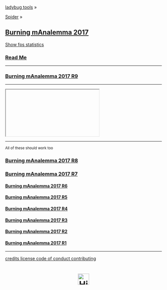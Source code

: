 <style>

#divMenu h2 { margin: 10px 0; }
#divMenu h3 { margin: 10px 0; }
#divMenu h4 { margin: 0; }

#divMenuSub h3 { margin: 0; }

/*
.iframeMenu { border: 0px solid red; box-sizing: border-box; width: 100%; }
*/

</style>

[ladybug tools]( https://ladybug-tools.github.io/ "Open source, performance-based solutions for the built environment" ) &raquo;

[Spider]( ../index.html "Spin your web in 3D" ) &raquo;

## [Burning mAnalemma 2017]( index.html "Feel the heat of the Playa" )

<a href="javascript:(function(){var script=document.createElement('script');script.onload=function(){var stats=new Stats();document.body.appendChild(stats.dom);requestAnimationFrame(function loop(){stats.update();requestAnimationFrame(loop)});};script.src='http://rawgit.com/mrdoob/stats.js/master/build/stats.min.js';document.head.appendChild(script);})()" title="Mr.doob's Stats.js / frames per second" >Show fps statistics</a>


### [Read Me]( #README.md "The big picture" )


***

### [Burning mAnalemma 2017 R9]( #r9/burning-manalemma-2017.html#latitude:40.786944,longitude:-119.204444,zoom:11,offsetUTC:-420 '2017-09-01' )


***

<div id = "divMenuSub" >
</div>

<iframe id = "ifrMenuSub" class = "iframeMenu" ></iframe>


***

<small title="Watch the progress unfold" >All of these should work too</small>


### [Burning mAnalemma 2017 R8]( #r8/burning-manalemma-2017.html#latitude:40.786944,longitude:-119.204444,zoom:11,offsetUTC:-420 '2017-09-01' )


### [Burning mAnalemma 2017 R7]( #r7/burning-manalemma-2017.html#latitude:40.786944,longitude:-119.204444,zoom:11,offsetUTC:-420 '2017-08-31' )


#### [Burning mAnalemma 2017 R6]( #r6/burning-manalemma-2017.html#latitude:40.786944,longitude:-119.204444,zoom:11,offsetUTC:-420 '2017-08-30' )


#### [Burning mAnalemma 2017 R5]( #r5/burning-manalemma-2017.html#latitude:40.786944,longitude:-119.204444,zoom:11,offsetUTC:-420 '2017-08-29' )


#### [Burning mAnalemma 2017 R4]( #r4/burning-manalemma-2017.html#latitude:40.786944,longitude:-119.204444,zoom:11,offsetUTC:-420 '2017-08-28' )


#### [Burning mAnalemma 2017 R3]( #r3/burning-manalemma-2017.html#latitude:40.786944,longitude:-119.204444,zoom:11,offsetUTC:-420 '2017-08-27' )


#### [Burning mAnalemma 2017 R2]( #r2/burning-manalemma-2017-r2.html#latitude:40.786944,longitude:-119.204444,zoom:11,offsetUTC:-420 '2017-08-26' )


#### [Burning mAnalemma 2017 R1]( #r1/burning-manalemma-2017-r1.html#latitude:40.786944,longitude:-119.204444,zoom:11,offsetUTC:-420 '2017-08-24' )


***

[credits         ]( #../pages/credits.md "Nice peeps!" )
[license         ]( #../pages/license.md "Do as you please" )
[code of conduct ]( #../pages/code-of-conduct.md "Play hard and play fair" )
[contributing    ]( #../pages/contributing.md "How to get started" )

<h1 style=text-align:center; ><img src=https://ladybug-tools.github.io/images/graph/ladybug.png width=36 title="Hi there!" ></h1>
